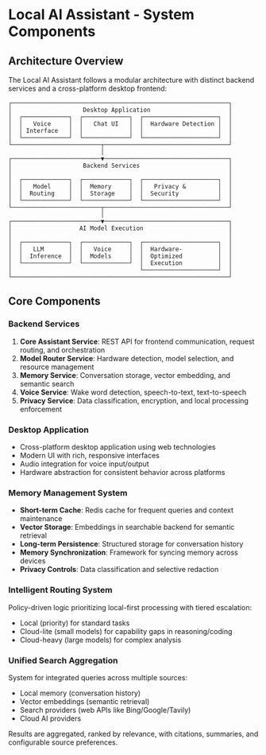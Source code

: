 # Local AI Assistant - System Components

## Architecture Overview

The Local AI Assistant follows a modular architecture with distinct backend services and a cross-platform desktop frontend:

```
┌─────────────────────────────────────────────────────────────┐
│                    Desktop Application                      │
│  ┌─────────────┐  ┌─────────────┐  ┌─────────────────────┐  │
│  │   Voice     │  │   Chat UI   │  │  Hardware Detection │  │
│  │ Interface   │  │             │  │                     │  │
│  └─────────────┘  └─────────────┘  └─────────────────────┘  │
└─────────────────────────┬───────────────────────────────────┘
                          │
┌─────────────────────────▼───────────────────────────────────┐
│                    Backend Services                         │
│                                                             │
│  ┌─────────────┐  ┌─────────────┐  ┌─────────────────────┐  │
│  │   Model     │  │  Memory     │  │   Privacy &         │  │
│  │  Routing    │  │  Storage    │  │  Security           │  │
│  └─────────────┘  └─────────────┘  └─────────────────────┘  │
└─────────────────────────┬───────────────────────────────────┘
                          │
┌─────────────────────────▼───────────────────────────────────┐
│                   AI Model Execution                        │
│                                                             │
│  ┌─────────────┐  ┌─────────────┐  ┌─────────────────────┐  │
│  │   LLM       │  │   Voice     │  │  Hardware-          │  │
│  │  Inference  │  │  Models     │  │  Optimized          │  │
│  └─────────────┘  └─────────────┘  │  Execution          │  │
│                                    └─────────────────────┘  │
└─────────────────────────────────────────────────────────────┘
```

## Core Components

### Backend Services

1. **Core Assistant Service**: REST API for frontend communication, request routing, and orchestration
2. **Model Router Service**: Hardware detection, model selection, and resource management
3. **Memory Service**: Conversation storage, vector embedding, and semantic search
4. **Voice Service**: Wake word detection, speech-to-text, text-to-speech
5. **Privacy Service**: Data classification, encryption, and local processing enforcement

### Desktop Application

- Cross-platform desktop application using web technologies
- Modern UI with rich, responsive interfaces
- Audio integration for voice input/output
- Hardware abstraction for consistent behavior across platforms

### Memory Management System

- **Short-term Cache**: Redis cache for frequent queries and context maintenance
- **Vector Storage**: Embeddings in searchable backend for semantic retrieval
- **Long-term Persistence**: Structured storage for conversation history
- **Memory Synchronization**: Framework for syncing memory across devices
- **Privacy Controls**: Data classification and selective redaction

### Intelligent Routing System

Policy-driven logic prioritizing local-first processing with tiered escalation:
- Local (priority) for standard tasks
- Cloud-lite (small models) for capability gaps in reasoning/coding
- Cloud-heavy (large models) for complex analysis

### Unified Search Aggregation

System for integrated queries across multiple sources:
- Local memory (conversation history)
- Vector embeddings (semantic retrieval)
- Search providers (web APIs like Bing/Google/Tavily)
- Cloud AI providers

Results are aggregated, ranked by relevance, with citations, summaries, and configurable source preferences.
```
